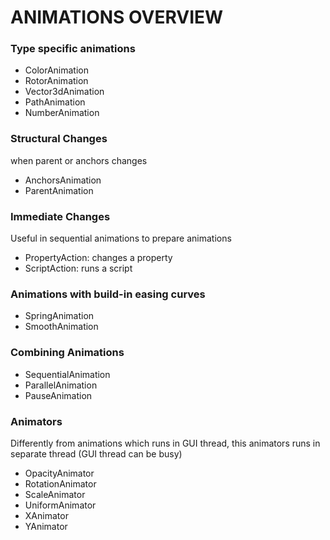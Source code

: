 # ANIMATIONS OVERVIEW

### Type specific animations

- ColorAnimation
- RotorAnimation
- Vector3dAnimation
- PathAnimation
- NumberAnimation

### Structural Changes

when parent or anchors changes

- AnchorsAnimation
- ParentAnimation

### Immediate Changes

Useful in sequential animations to prepare animations

- PropertyAction: changes a property
- ScriptAction: runs a script

### Animations with build-in easing curves

- SpringAnimation
- SmoothAnimation

### Combining Animations

- SequentialAnimation
- ParallelAnimation
- PauseAnimation

### Animators

Differently from animations which runs in GUI thread, this animators runs in separate thread (GUI thread can be busy)

- OpacityAnimator
- RotationAnimator
- ScaleAnimator
- UniformAnimator
- XAnimator
- YAnimator
